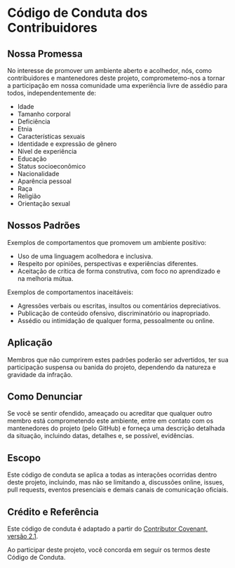 # Código de Conduta dos Contribuidores

## Nossa Promessa

No interesse de promover um ambiente aberto e acolhedor, nós, como contribuidores e mantenedores deste projeto, comprometemo-nos a tornar a participação em nossa comunidade uma experiência livre de assédio para todos, independentemente de:

- Idade
- Tamanho corporal
- Deficiência
- Etnia
- Características sexuais
- Identidade e expressão de gênero
- Nível de experiência
- Educação
- Status socioeconômico
- Nacionalidade
- Aparência pessoal
- Raça
- Religião
- Orientação sexual

## Nossos Padrões

Exemplos de comportamentos que promovem um ambiente positivo:

- Uso de uma linguagem acolhedora e inclusiva.
- Respeito por opiniões, perspectivas e experiências diferentes.
- Aceitação de crítica de forma construtiva, com foco no aprendizado e na melhoria mútua.

Exemplos de comportamentos inaceitáveis:

- Agressões verbais ou escritas, insultos ou comentários depreciativos.
- Publicação de conteúdo ofensivo, discriminatório ou inapropriado.
- Assédio ou intimidação de qualquer forma, pessoalmente ou online.

## Aplicação

Membros que não cumprirem estes padrões poderão ser advertidos, ter sua participação suspensa ou banida do projeto, dependendo da natureza e gravidade da infração.

## Como Denunciar

Se você se sentir ofendido, ameaçado ou acreditar que qualquer outro membro está comprometendo este ambiente, entre em contato com os mantenedores do projeto (pelo GitHub) e forneça uma descrição detalhada da situação, incluindo datas, detalhes e, se possível, evidências.

## Escopo

Este código de conduta se aplica a todas as interações ocorridas dentro deste projeto, incluindo, mas não se limitando a, discussões online, issues, pull requests, eventos presenciais e demais canais de comunicação oficiais.

## Crédito e Referência

Este código de conduta é adaptado a partir do [Contributor Covenant, versão 2.1](https://www.contributor-covenant.org/version/2/1/code_of_conduct/).

Ao participar deste projeto, você concorda em seguir os termos deste Código de Conduta.
